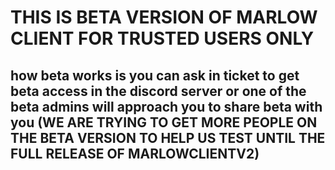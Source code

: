 # THIS IS BETA VERSION OF MARLOW CLIENT FOR TRUSTED USERS ONLY

## how beta works is you can ask in ticket to get beta access in the discord server or one of the beta admins will approach you to share beta with you (WE ARE TRYING TO GET MORE PEOPLE ON THE BETA VERSION TO HELP US TEST UNTIL THE FULL RELEASE OF MARLOWCLIENTV2)
